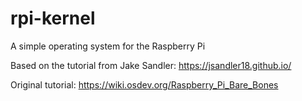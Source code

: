 # rpi-kernel
A simple operating system for the Raspberry Pi

Based on the tutorial from Jake Sandler: https://jsandler18.github.io/

Original tutorial: https://wiki.osdev.org/Raspberry_Pi_Bare_Bones
